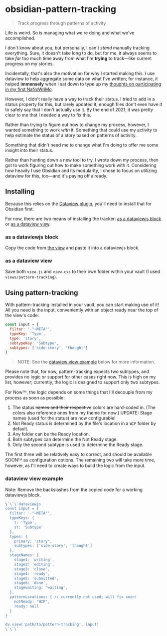 # obsidian-pattern-tracking

> Track progress through patterns of activity

Life is weird. So is managing what we're doing and what we've accomplished.

I don't know about you, but personally, I can't _stand_ manually tracking everything. Sure, it doesn't take long to do, but for me, it always seems to take _far_ too much time away from what I'm **trying** to track—like current progress on my stories.

Incidentally, that's also the motivation for why I started making this. I use dataview to help aggregate some data on what I've written; for instance, it helped **immensely** when I sat down to type up my [thoughts on participating in my first NaNoWriMo](https://hartwellto.me/ObNaNo/ObNaNo+2021+Insights).

However, I didn't really have a way to track their status. I tried to add in a status property for this, but rarely updated it; enough files don't even have it to safely say that I don't actually use it. By the end of 2021, it was pretty clear to me that I needed a way to fix this.

Rather than trying to figure out how to change my process, however, I wanted something to work _with_ it. Something that could use my activity to help estimate the status of a story based on patterns of activity.

Something that didn't need me to change what I'm doing to offer me some insight into their status.

Rather than hunting down a new tool to try, I wrote down my process, then got to work figuring out how to make something work with it. Considering how heavily I use Obsidian and its modularity, I chose to focus on utilizing dataview for this, too—and it's paying off already.

## Installing

Because this relies on the [Dataview plugin](https://blacksmithgu.github.io/obsidian-dataview/), you'll need to install that for Obsidian first.

For now, there are two means of installing the tracker: [as a dataviewjs block](#as-dataviewjs-block) or [as a dataview view](#as-dataview-view).

### as a dataviewjs block

Copy the code from [the view](./views/pattern-tracking/view.js) and paste it into a dataviewjs block.

### as a dataview view

Save both `view.js` and `view.css` to their own folder within your vault (I used `views/pattern-tracking`).

## Using pattern-tracking

With pattern-tracking installed in your vault, you can start making use of it! All you need is the input, conveniently with an object ready near the top of the view's code:

```js
const input = {
  filter: '-"~META"',
  typeKey: 'Type',
  type: 'story',
  subtypeKey: 'Subtype',
  subtypes: ['side-story', 'thought']
}
```

> NOTE: See the [dataview view example](#dataview-view-example) below for more information.

Please note that, for now, pattern-tracking expects two subtypes, and provides no logic or support for other cases right now. This is high on my list, however; currently, the logic is designed to support only two subtypes.

For Nowᵀᴹ, the logic depends on some things that I'll decouple from my process as soon as possible:

1. The status ~~names and their respective~~ colors are hard-coded in. (The colors also reference ones from my theme for now.) UPDATE: Stage names (used for the status) are now configurable!
2. Not Ready status is determined by the file's location in a `WIP` folder by default.
3. Any folder can be the Ready location.
4. Both subtypes can determine the Not Ready stage.
5. Only the second subtype is used to determine the Ready stage.

The first three will be relatively easy to correct, and should be available SOONᵀᴹ as configuration options. The remaining two will take more time, however, as I'll need to create ways to build the logic from the input.

### dataview view example

Note: Remove the backslashes from the copied code for a working dataviewjs block.

```js
\`\`\`dataviewjs
const input = {
  filter: '-"~META"',
  typeKeys: {
    t: 'Type',
    st: 'Subtype'
  },
  types: {
    primary: 'story',
    subtypes: ['side-story', 'thought']
  },
  stageNames: {
    stage1: 'writing',
    stage2: 'editing',
    stage3: 'close',
    stage4: 'ready',
    stage5: 'submitted',
    stage6: 'done',
    stagewaiting: 'waiting',
  },
  patternLocations: { // currently not used; will fix soon!
    notReady: 'WIP',
    ready: null
  }
}

dv.view('path/to/pattern-tracking', input)
\`\`\`
```

